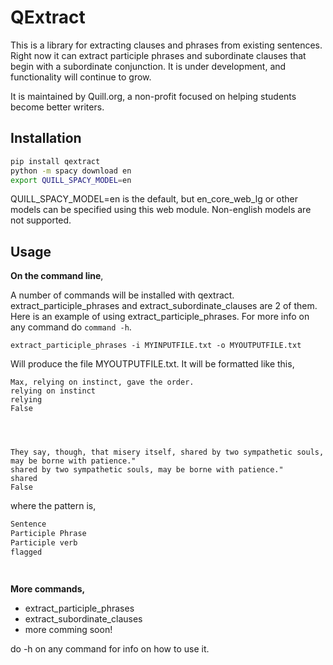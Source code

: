 # QExtract

This is a library for extracting clauses and phrases from existing sentences.
Right now it can extract participle phrases and subordinate clauses that begin
with a subordinate conjunction.  It is under development, and functionality will
continue to grow. 

It is maintained by Quill.org, a non-profit focused on helping
students become better writers.


## Installation

```sh
pip install qextract
python -m spacy download en
export QUILL_SPACY_MODEL=en
```

QUILL_SPACY_MODEL=en is the default, but en_core_web_lg or other models can be
specified using this web module.  Non-english models are not supported.

## Usage

**On the command line**,

A number of commands will be installed with qextract. extract_participle_phrases
and extract_subordinate_clauses are 2 of them. Here is an example of using
extract_participle_phrases.  For more info on any command do `command -h`.

```
extract_participle_phrases -i MYINPUTFILE.txt -o MYOUTPUTFILE.txt
```

Will produce the file MYOUTPUTFILE.txt. It will be formatted like this, 

```
Max, relying on instinct, gave the order.
relying on instinct
relying
False




They say, though, that misery itself, shared by two sympathetic souls, may be borne with patience."
shared by two sympathetic souls, may be borne with patience."
shared
False
```

where the pattern is,

```txt
Sentence
Participle Phrase
Participle verb
flagged




```

**More commands,**
 + extract_participle_phrases
 + extract_subordinate_clauses
 + more comming soon!

do -h on any command for info on how to use it.

